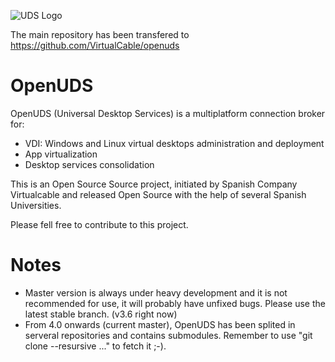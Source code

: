 ![UDS Logo](https://www2.udsenterprise.com/static//img/logoUDSNav.png)

The main repository has been transfered to https://github.com/VirtualCable/openuds

OpenUDS
=======

OpenUDS (Universal Desktop Services) is a multiplatform connection broker for:
- VDI: Windows and Linux virtual desktops administration and deployment
- App virtualization
- Desktop services consolidation

This is an Open Source Source project, initiated by Spanish Company ​Virtualcable and released Open Source with the help of several Spanish Universities.

Please fell free to contribute to this project.

Notes
=====
* Master version is always under heavy development and it is not recommended for use, it will probably have unfixed bugs.  Please use the latest stable branch. (v3.6 right now)
* From 4.0 onwards (current master), OpenUDS has been splited in serveral repositories and contains submodules. Remember to use "git clone --resursive ..." to fetch it ;-).

